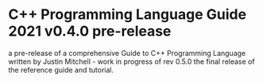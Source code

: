 # C++ Programming Language Guide 2021 v0.4.0 pre-release
a pre-release of a comprehensive Guide to C++ Programming Language written by Justin Mitchell -
work in progress of rev 0.5.0 the final release of the reference guide and tutorial.


